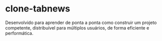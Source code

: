 # clone-tabnews

Desenvolvido para aprender de ponta a ponta como construir um projeto competente, distribuível para múltiplos usuários, de forma eficiente e performática.
